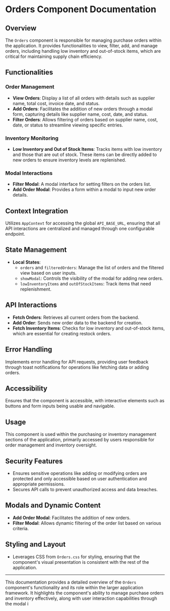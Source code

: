 # Orders Component Documentation

## Overview

The `Orders` component is responsible for managing purchase orders within the application. It provides functionalities to view, filter, add, and manage orders, including handling low inventory and out-of-stock items, which are critical for maintaining supply chain efficiency.

## Functionalities

### Order Management

- **View Orders**: Display a list of all orders with details such as supplier name, total cost, invoice date, and status.
- **Add Orders**: Facilitates the addition of new orders through a modal form, capturing details like supplier name, cost, date, and status.
- **Filter Orders**: Allows filtering of orders based on supplier name, cost, date, or status to streamline viewing specific entries.

### Inventory Monitoring

- **Low Inventory and Out of Stock Items**: Tracks items with low inventory and those that are out of stock. These items can be directly added to new orders to ensure inventory levels are replenished.

### Modal Interactions

- **Filter Modal**: A modal interface for setting filters on the orders list.
- **Add Order Modal**: Provides a form within a modal to input new order details.

## Context Integration

Utilizes `AppContext` for accessing the global `API_BASE_URL`, ensuring that all API interactions are centralized and managed through one configurable endpoint.

## State Management

- **Local States**:
  - `orders` and `filteredOrders`: Manage the list of orders and the filtered view based on user inputs.
  - `showModal`: Controls the visibility of the modal for adding new orders.
  - `lowInventoryItems` and `outOfStockItems`: Track items that need replenishment.

## API Interactions

- **Fetch Orders**: Retrieves all current orders from the backend.
- **Add Order**: Sends new order data to the backend for creation.
- **Fetch Inventory Items**: Checks for low inventory and out-of-stock items, which are essential for creating restock orders.

## Error Handling

Implements error handling for API requests, providing user feedback through toast notifications for operations like fetching data or adding orders.

## Accessibility

Ensures that the component is accessible, with interactive elements such as buttons and form inputs being usable and navigable.

## Usage

This component is used within the purchasing or inventory management sections of the application, primarily accessed by users responsible for order management and inventory oversight.

## Security Features

- Ensures sensitive operations like adding or modifying orders are protected and only accessible based on user authentication and appropriate permissions.
- Secures API calls to prevent unauthorized access and data breaches.

## Modals and Dynamic Content

- **Add Order Modal**: Facilitates the addition of new orders.
- **Filter Modal**: Allows dynamic filtering of the order list based on various criteria.

## Styling and Layout

- Leverages CSS from `Orders.css` for styling, ensuring that the component's visual presentation is consistent with the rest of the application.

---

This documentation provides a detailed overview of the `Orders` component's functionality and its role within the larger application framework. It highlights the component's ability to manage purchase orders and inventory effectively, along with user interaction capabilities through the modal i
